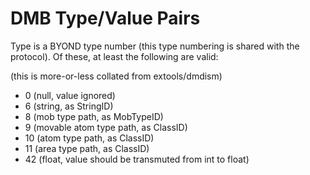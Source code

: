 # DMB Type/Value Pairs

Type is a BYOND type number (this type numbering is shared with the protocol). Of these, at least the following are valid:

(this is more-or-less collated from extools/dmdism)

- 0 (null, value ignored)
- 6 (string, as StringID)
- 8 (mob type path, as MobTypeID)
- 9 (movable atom type path, as ClassID)
- 10 (atom type path, as ClassID)
- 11 (area type path, as ClassID)
- 42 (float, value should be transmuted from int to float)

